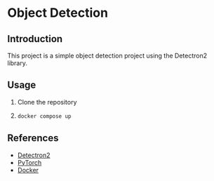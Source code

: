 # Object Detection

## Introduction

This project is a simple object detection project using the Detectron2 library.

## Usage

1. Clone the repository
2. ```bash
   docker compose up
   ```

## References

- [Detectron2](https://github.com/facebookresearch/detectron2)
- [PyTorch](https://pytorch.org/)
- [Docker](https://www.docker.com/)

